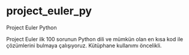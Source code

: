 # project_euler_py
Project Euler Python 

Project Euler ilk 100 sorunun Python dili ve mümkün olan en kısa kod ile çözümlerini bulmaya çalışıyoruz. 
Kütüphane kullanımı öncelikli. 

